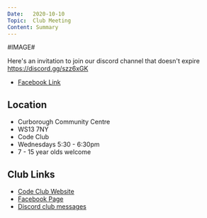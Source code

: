 ```yaml
---
Date:   2020-10-10
Topic:  Club Meeting
Content: Summary
---
```

#IMAGE#

Here's an invitation to join our discord channel that doesn't expire https://discord.gg/szz6xGK

* [Facebook Link](https://www.facebook.com/1481985248595237/posts/3170152423111836/)

## Location

* Curborough Community Centre
* WS13 7NY
* Code Club
* Wednesdays 5:30 - 6:30pm
* 7 - 15 year olds welcome

## Club Links

* [Code Club Website](https://lichfield-code-club.github.io/)
* [Facebook Page](https://www.facebook.com/LichfieldCoders)
* [Discord club messages](https://discord.gg/szz6xGK)
